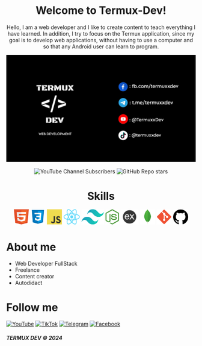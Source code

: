 <h1 align="center">Welcome to Termux-Dev!</h1>

<p align="center">Hello, I am a web developer and I like to create content to teach everything I have learned. In addition, I try to focus on the Termux application, since my goal is to develop web applications, without having to use a computer and so that any Android user can learn to program.</p>

<p align="center">
  <img src="https://github.com/TermuxDev/TermuxDev/blob/main/img/cover.jpg">
</p>
<p align="center">
  <img alt="YouTube Channel Subscribers" src="https://img.shields.io/youtube/channel/subscribers/UCMtMkZQc7Sgbamq_YFe24xQ">
  <img alt="GitHub Repo stars" src="https://img.shields.io/github/stars/TermuxDev/TermuxDev">
</p>
<h1 align="center">Skills</h1>
<p align="center" height="200">
  <img src="https://github.com/TermuxDev/TermuxDev/blob/main/icons/html.png" width="40" height="40">
  <img src="https://github.com/TermuxDev/TermuxDev/blob/main/icons/css.png" width="40" height="40">
  <img src="https://github.com/TermuxDev/TermuxDev/blob/main/icons/javascript.png" width="40" height="40">
  <img src="https://github.com/TermuxDev/TermuxDev/blob/main/icons/react.png" width="44" height="40">
  <img src="https://github.com/TermuxDev/TermuxDev/blob/main/icons/tailwindcss.png" width="60" height="40">
  <img src="https://github.com/TermuxDev/TermuxDev/blob/main/icons/nodejs.png" width="36" height="40">
  <img src="https://github.com/TermuxDev/TermuxDev/blob/main/icons/expressjs.png" width="48" height="40">
  <img src="https://github.com/TermuxDev/TermuxDev/blob/main/icons/mongodb.png" width="40" height="40">
  <img src="https://github.com/TermuxDev/TermuxDev/blob/main/icons/git.png" width="40" height="40">
  <img src="https://github.com/TermuxDev/TermuxDev/blob/main/icons/github.png" width="40" height="40">
</p>

<h1>About me</h1>
<ul>
  <li>Web Developer FullStack</li>
  <li>Freelance</li>
  <li>Content creator</li>
  <li>Autodidact</li>
</ul>
<h1 align="left">Follow me</h1>
<p align="left">
  <a href="https://youtube.com/@TermuxxDev"><img alt="YouTube" src="https://img.shields.io/badge/YouTube-%23c4302b"></a>
  <a href="https://tiktok.com/@termuxxdev"><img alt="TikTok" src="https://img.shields.io/badge/TikTok-black"></a>
  <a href="https://t.me/termuxxdev"><img alt="Telegram" src="https://img.shields.io/badge/Telegram-%23229ED9"></a>
  <a href="https://www.facebook.com/termuxxdev"><img alt="Facebook" src="https://img.shields.io/badge/Facebook-%233b5998"></a>
</p>
<h5 align="left">TERMUX DEV © 2024</h1>
